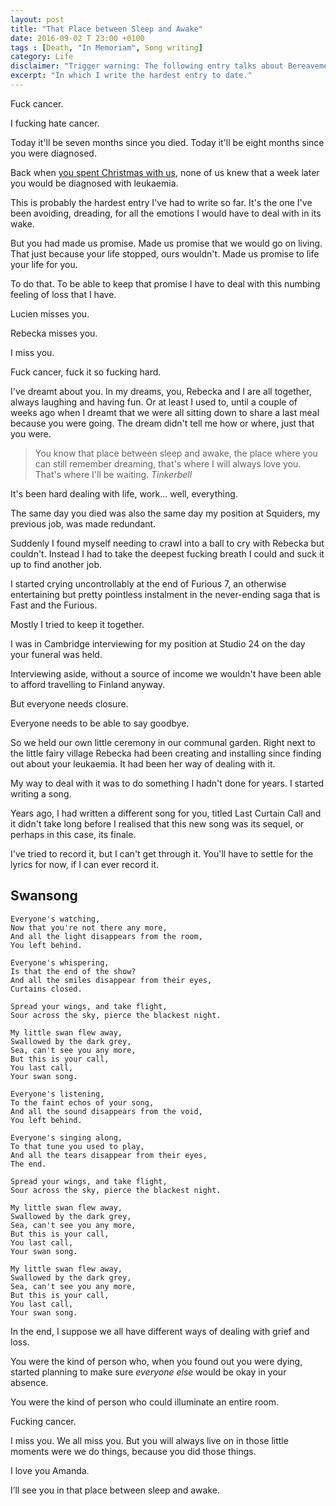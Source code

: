 ```yaml
---
layout: post
title: "That Place between Sleep and Awake"
date: 2016-09-02 T 23:00 +0100
tags : [Death, "In Memoriam", Song writing]
category: Life
disclaimer: "Trigger warning: The following entry talks about Bereavement and grief."
excerpt: "In which I write the hardest entry to date."
---
```

Fuck cancer.

I fucking hate cancer.

Today it'll be seven months since you died. Today it'll be eight months since you were diagnosed.

Back when [you spent Christmas with us][christmas], none of us knew that a week later you would be diagnosed with leukaemia.

This is probably the hardest entry I've had to write so far. It's the one I've been avoiding, dreading, for all the emotions I would have to deal with in its wake.

But you had made us promise. Made us promise that we would go on living. That just because your life stopped, ours wouldn't. Made us promise to life your life for you.

To do that. To be able to keep that promise I have to deal with this numbing feeling of loss that I have.

Lucien misses you.

Rebecka misses you.

I miss you.

Fuck cancer, fuck it so fucking hard.

I've dreamt about you. In my dreams, you, Rebecka and I are all together, always laughing and having fun. Or at least I used to, until a couple of weeks ago when I dreamt that we were all sitting down to share a last meal because you were going. The dream didn't tell me how or where, just that you were.

> You know that place between sleep and awake, the place where you can still remember dreaming, that's where I will always love you. That's where I'll be waiting. <cite>Tinkerbell</cite>

It's been hard dealing with life, work... well, everything.

The same day you died was also the same day my position at Squiders, my previous job, was made redundant.

Suddenly I found myself needing to crawl into a ball to cry with Rebecka but couldn't. Instead I had to take the deepest fucking breath I could and suck it up to find another job.

<p data-pullquote="Everyone needs to be able to say goodbye."></p>

I started crying uncontrollably at the end of Furious 7, an otherwise entertaining but pretty pointless instalment in the never-ending saga that is Fast and the Furious.

Mostly I tried to keep it together.

I was in Cambridge interviewing for my position at Studio 24 on the day your funeral was held.

Interviewing aside, without a source of income we wouldn't have been able to afford travelling to Finland anyway.

But everyone needs closure.

Everyone needs to be able to say goodbye.

So we held our own little ceremony in our communal garden. Right next to the little fairy village Rebecka had been creating and installing since finding out about your leukaemia. It had been her way of dealing with it.

My way to deal with it was to do something I hadn't done for years. I started writing a song.

Years ago, I had written a different song for you, titled Last Curtain Call and it didn't take long before I realised that this new song was its sequel, or perhaps in this case, its finale.

I've tried to record it, but I can't get through it. You'll have to settle for the lyrics for now, if I can ever record it.

## Swansong

    Everyone's watching,
    Now that you're not there any more,
    And all the light disappears from the room,
    You left behind.

    Everyone's whispering,
    Is that the end of the show?
    And all the smiles disappear from their eyes,
    Curtains closed.

    Spread your wings, and take flight,
    Sour across the sky, pierce the blackest night.

    My little swan flew away,
    Swallowed by the dark grey,
    Sea, can't see you any more,
    But this is your call,
    You last call,
    Your swan song.

    Everyone's listening,
    To the faint echos of your song,
    And all the sound disappears from the void,
    You left behind.

    Everyone's singing along,
    To that tune you used to play,
    And all the tears disappear from their eyes,
    The end.

    Spread your wings, and take flight,
    Sour across the sky, pierce the blackest night.

    My little swan flew away,
    Swallowed by the dark grey,
    Sea, can't see you any more,
    But this is your call,
    You last call,
    Your swan song.

    My little swan flew away,
    Swallowed by the dark grey,
    Sea, can't see you any more,
    But this is your call,
    You last call,
    Your swan song.

In the end, I suppose we all have different ways of dealing with grief and loss.

You were the kind of person who, when you found out you were dying, started planning to make sure *everyone else* would be okay in your absence.

You were the kind of person who could illuminate an entire room.

Fucking cancer.

I miss you. We all miss you. But you will always live on in those little moments were we do things, because you did those things.

I love you Amanda.

I’ll see you in that place between sleep and awake.

[christmas]: /blog/wishing-you-a-merry-christmas
